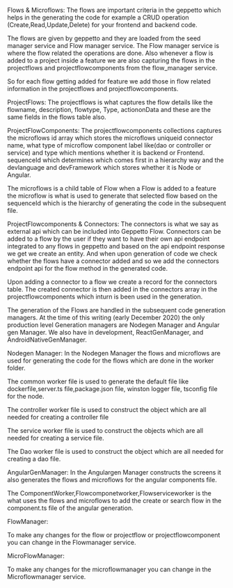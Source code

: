 Flows & Microflows:
     The flows are important criteria in the geppetto which helps in the generating the code for example a CRUD operation (Create,Read,Update,Delete) for your frontend and backend code.

The flows are given by geppetto and they are loaded from the seed manager service and Flow manager service. The Flow manager service is where the flow related the operations are done.
Also whenever a flow is added to a project inside a feature we are also capturing the flows in the projectflows and projectflowcomponents from the flow_manager service.

So for each flow getting added for feature we add those in flow related information in the projectflows and projectflowcomponents.

ProjectFlows:
The projectflows is what captures the flow details like the 
flowname, 
description, 
flowtype, 
Type,
actiononData 
and these are the same fields in the flows table also.



ProjectFlowComponents:
The projectflowcomponents collections captures the 
microflows id array which stores the microflows uniqueid
connector
name, what type of microflow component 
label like(dao or controller or service) and
type which mentions whether it is backend or Frontend.
sequenceId which determines which comes first in a hierarchy way and the 
devlanguage and devFramework which stores whether it is Node or Angular.



The microflows is  a child table of Flow when a Flow is added to a feature the microflow is what is used to generate that selected flow based on the sequenceId which is the hierarchy of generating the code in the subsequent file.

ProjectFlowcomponents & Connectors:
	The connectors is what we say as external api which can be included into Geppetto Flow. Connectors can be added to a flow by the user if they want to have their own api endpoint integrated to any flows in geppetto and based on the api endpoint response we get we create an entity. And when upon generation of code we check whether the flows have a connector added and so we add the connectors endpoint api for the flow method in the generated code. 

Upon adding a connector to a flow we create a record for the connectors table. The created connector is then added in the connectors array in the projectflowcomponents which inturn is been used in the generation.
 
The generation of the Flows are handled in the subsequent code generation managers. At the time of this writing (early December 2020) the only production level Generation managers are Nodegen Manager and Angular gen Manager. We also have in development, ReactGenManager, and AndroidNativeGenManager.







Nodegen Manager:
In the Nodegen Manager the flows and microflows are used for generating the code for the flows which are done in the worker folder.
 


The common worker file is used to generate the default file like dockerfile,server.ts file,package.json file, winston logger file, tsconfig file for the node.


The controller worker file is used to construct the object which are all needed for creating a controller file



The service worker file is used to construct the objects which are all needed for creating a service file.



The Dao worker file is used to construct the object which are all needed for creating a dao file.



AngularGenManager:
		In the Angulargen Manager constructs the screens it also generates the flows and microflows for the angular components file.




The ComponentWorker,Flowcomponetworker,Flowserviceworker is the what uses the flows and microflows to add the create or search flow in the component.ts file of the angular generation.








		
























FlowManager:

To make any changes for the flow or projectflow or projectflowcomponent you can change in the Flowmanager service.

MicroFlowManager:

To make any changes for the microflowmanager you can change in the Microflowmanager service.


